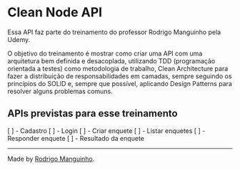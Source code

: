 # **Clean Node API**

Essa API faz parte do treinamento do professor Rodrigo Manguinho pela Udemy.

O objetivo do treinamento é mostrar como criar uma API com uma arquitetura bem definida e desacoplada, utilizando TDD (programação orientada a testes) como metodologia de trabalho, Clean Architecture para fazer a distribuição de responsabilidades em camadas, sempre seguindo os princípios do SOLID e, sempre que possível, aplicando Design Patterns para resolver alguns problemas comuns.

## APIs previstas para esse treinamento

[ ] - Cadastro
[ ] - Login
[ ] - Criar enquete
[ ] - Listar enquetes
[ ] - Responder enquete
[ ] - Resultado da enquete

---
Made by [Rodrigo Manguinho](https://www.udemy.com/course/tdd-com-mango/?referralCode=B53CE5CA2B9AFA5A6FA1).